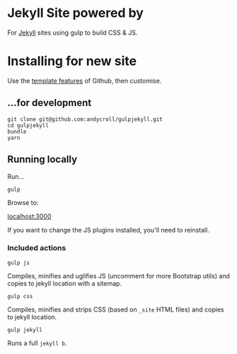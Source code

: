 # Jekyll Site powered by

For [Jekyll](https://jekyllrb.com) sites using gulp to build CSS & JS.

# Installing for new site

Use the [template features](https://help.github.com/en/github/creating-cloning-and-archiving-repositories/creating-a-repository-from-a-template) of Github, then customise.

## ...for development

```
git clone git@github.com:andycroll/gulpjekyll.git
cd gulpjekyll
bundle
yarn
```


## Running locally

Run...

```
gulp
```

Browse to:

[localhost:3000](http://localhost:3000/)

If you want to change the JS plugins installed, you'll need to reinstall.


### Included actions

```
gulp js
```

Compiles, minifies and uglifies JS (uncomment for more Bootstrap utils) and copies to jekyll location with a sitemap.

```
gulp css
```

Compiles, minifies and strips CSS (based on `_site` HTML files) and copies to jekyll location.

```
gulp jekyll
```

Runs a full `jekyll b`.
